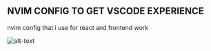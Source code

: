 ## NVIM CONFIG TO GET VSCODE EXPERIENCE 

nvim config that i use for react and frontend work

![alt-text](https://i.imgur.com/zyDLbtH.png)
